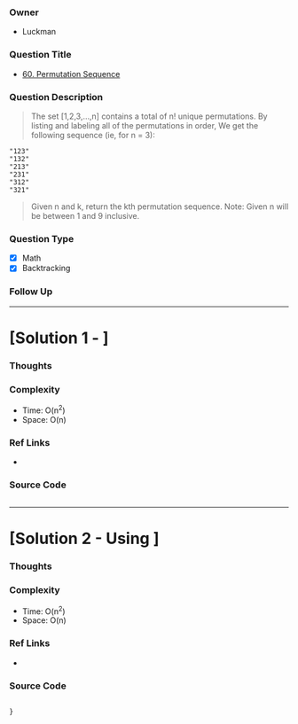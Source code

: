 ### Owner
- Luckman

### Question Title
- [60. Permutation Sequence](https://leetcode.com/problems/permutation-sequence/)

### Question Description
> The set [1,2,3,…,n] contains a total of n! unique permutations.
> By listing and labeling all of the permutations in order, We get the following sequence (ie, for n = 3):
```
"123"
"132"
"213"
"231"
"312"
"321"
```
> Given n and k, return the kth permutation sequence.
> Note: Given n will be between 1 and 9 inclusive.



### Question Type
- [x] Math
- [x] Backtracking

### Follow Up


---------------------------------------------------------------------------
# [Solution 1 - ]


### Thoughts


### Complexity
- Time: O(n<sup>2</sup>)
- Space: O(n)


### Ref Links
-

### Source Code
```python

```

---------------------------------------------------------------------------
# [Solution 2 - Using ]


### Thoughts



### Complexity
- Time: O(n<sup>2</sup>)
- Space: O(n)


### Ref Links
-

### Source Code
```python

}
```
